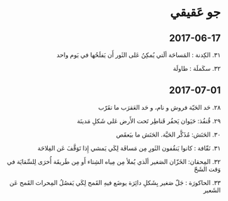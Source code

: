 <style>html { direction:rtl; }</style>

# جو عَقيقي

## 2017-06-17
٣١. الكِدنة : المَساحَة ألَتي يُمكِنُ عَلى الثَور أَن يَفلَحُها في يَوم واحد

٣٢. سكَملَة : طاولَة

## 2017-07-01
٢٨. حَد الحَيّة فروش و نام، و حَد العَقرَب ما تقَرّب

٢٩. قُنفُذ: حَيَوان يَحفُر قَناطِر تَحت الأَرض عَلى شَكلِ مَدينَة

٣٠. الحَنَش: مُذَكَّر الحَيَّة. الحَنَش ما بيَعقَص

٣١. نَقّافة : كانوا يَنقُفون الثَورِ مِن مَسافَة لِكَي يَمشي إِذا تَوَقَّفَ عَن الفِلاحَة

٣٢. المِحقان: الخَزّان الصَغير ألَذي يُملأ مِن مِياه الشِتاء أَو مِن طَريقَة أُخرَى لِلسِّقايَة في وَقت الشَحّ

٣٣. الحاكورَة : جَلّ صَغير بِشَكلِ دائِرَة يوضَع فيهِ القَمح لِكَي يَفصُلُ المِحراث القَمح عَن الشَعير
